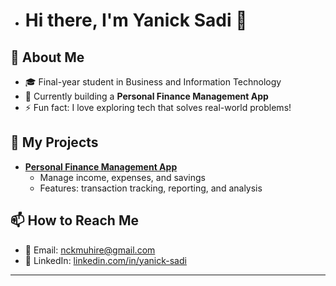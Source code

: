 - # Hi there, I'm Yanick Sadi 👋

## 🚀 About Me
- 🎓 Final-year student in Business and Information Technology
- 🌱 Currently building a **Personal Finance Management App**
- ⚡ Fun fact: I love exploring tech that solves real-world problems!

## 🌟 My Projects
- [**Personal Finance Management App**](https://github.com/Yanick-sadi/Personal-Finance-App)
  - Manage income, expenses, and savings
  - Features: transaction tracking, reporting, and analysis

## 📫 How to Reach Me
- 📧 Email: [nckmuhire@gmail.com](mailto:nckmuhire@gmail.com)
- 🔗 LinkedIn: [linkedin.com/in/yanick-sadi](https://linkedin.com/in/yanick-sadi)

---


